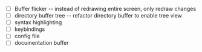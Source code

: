 - [ ] Buffer flicker -- instead of redrawing entire screen, only redraw changes
- [ ] directory buffer tree -- refactor directory buffer to enable tree view
- [ ] syntax highlighting
- [ ] keybindings
- [ ] config file
- [ ] documentation buffer
